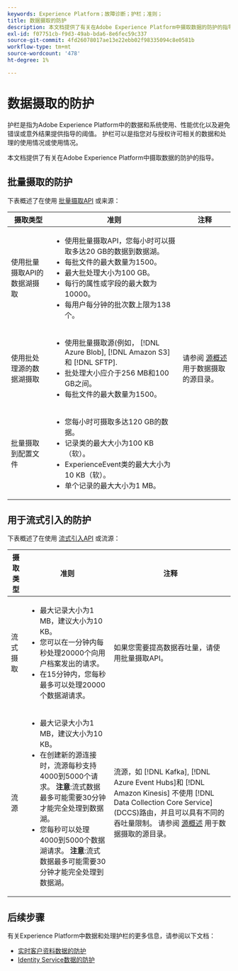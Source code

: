 ```yaml
---
keywords: Experience Platform；故障诊断；护栏；准则；
title: 数据摄取的防护
description: 本文档提供了有关在Adobe Experience Platform中摄取数据的防护的指导
exl-id: f07751cb-f9d3-49ab-bda6-8e6fec59c337
source-git-commit: 4fd26078017ae13e22ebb02f98335094c8e0581b
workflow-type: tm+mt
source-wordcount: '478'
ht-degree: 1%

---
```


# 数据摄取的防护

护栏是指为Adobe Experience Platform中的数据和系统使用、性能优化以及避免错误或意外结果提供指导的阈值。 护栏可以是指您对与授权许可相关的数据和处理的使用情况或使用情况。

本文档提供了有关在Adobe Experience Platform中摄取数据的防护的指导。

## 批量摄取的防护

下表概述了在使用 [批量摄取API](./batch-ingestion/overview.md) 或来源：

| 摄取类型 | 准则 | 注释 |
| --- | --- | --- |
| 使用批量摄取API的数据湖摄取 | <ul><li>使用批量摄取API，您每小时可以摄取多达20 GB的数据到数据湖。</li><li>每批文件的最大数量为1500。</li><li>最大批处理大小为100 GB。</li><li>每行的属性或字段的最大数为10000。</li><li>每用户每分钟的批次数上限为138个。</li></ul> |
| 使用批处理源的数据湖摄取 | <ul><li>使用批量摄取源(例如， [!DNL Azure Blob], [!DNL Amazon S3]和 [!DNL SFTP].</li><li>批处理大小应介于256 MB和100 GB之间。</li><li>每批文件的最大数量为1500。</li></ul> | 请参阅 [源概述](../sources/home.md) 用于数据摄取的源目录。 |
| 批量摄取到配置文件 | <ul><li>您每小时可摄取多达120 GB的数据。</li><li>记录类的最大大小为100 KB（软）。</li><li>ExperienceEvent类的最大大小为10 KB（软）。</li><li>单个记录的最大大小为1 MB。</li></ul> |

## 用于流式引入的防护

下表概述了在使用 [流式引入API](./streaming-ingestion/overview.md) 或流源：

| 摄取类型 | 准则 | 注释 |
| --- | --- | --- |
| 流式摄取 | <ul><li>最大记录大小为1 MB，建议大小为10 KB。</li><li>您可以在一分钟内每秒处理20000个向用户档案发出的请求。</li><li>在15分钟内，您每秒最多可以处理20000个数据湖请求。</li></ul> | 如果您需要提高数据吞吐量，请使用批量摄取API。 |
| 流源 | <ul><li>最大记录大小为1 MB，建议大小为10 KB。</li><li>在创建新的源连接时，流源每秒支持4000到5000个请求。 **注意**:流式数据最多可能需要30分钟才能完全处理到数据湖。</li><li>您每秒可以处理4000到5000个数据湖请求。 **注意**:流式数据最多可能需要30分钟才能完全处理到数据湖。</li></ul> | 流源，如 [!DNL Kafka], [!DNL Azure Event Hubs]和 [!DNL Amazon Kinesis] 不使用 [!DNL Data Collection Core Service] (DCCS)路由，并且可以具有不同的吞吐量限制。 请参阅 [源概述](../sources/home.md) 用于数据摄取的源目录。 |

## 后续步骤

有关Experience Platform中数据和处理护栏的更多信息，请参阅以下文档：

* [实时客户资料数据的防护](../profile/guardrails.md)
* [Identity Service数据的防护](../identity-service/guardrails.md)
